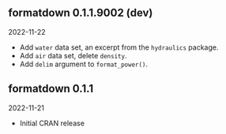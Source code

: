 
<!-- MAJOR.MINOR.PATCH.DEV -->

<!-- MAJOR version when you make incompatible API changes -->
<!-- MINOR version add functionality in a backwards-compatible manner -->
<!-- PATCH version backwards-compatible bug fixes -->
<!-- DEV 900x development -->

## formatdown 0.1.1.9002 (dev)

2022-11-22

- Add `water` data set, an excerpt from the `hydraulics` package. 
- Add `air` data set, delete `density`. 
- Add `delim` argument to `format_power()`.

## formatdown 0.1.1

2022-11-21

- Initial CRAN release

